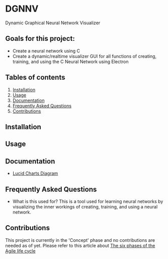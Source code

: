 # DGNNV
Dynamic Graphical Neural Network Visualizer

## Goals for this project:
- Create a neural network using C
- Create a dynamic/realtime visualizer GUI for all functions of creating, training, and using the C Neural Network using Electron

## Tables of contents
1. [Installation](#Installation)
2. [Usage](#Usage)
3. [Documentation](#Documentation)
4. [Frequently Asked Questions](#Frequently-Asked-Questions)
5. [Contributions](#Contributions)

## <a name="Installation"></a>Installation

## <a name="Usage"></a>Usage

## <a name="Documentation"></a>Documentation
- [Lucid Charts Diagram](https://lucid.app/lucidchart/94904180-197b-44d4-b515-1992b47b8101/edit?viewport_loc=-11%2C-11%2C2216%2C1079%2C0_0&invitationId=inv_ca5baf1b-c45e-46b1-ae20-cabaf52b7149#)

## <a name="Frequently-Asked-Questions"></a>Frequently Asked Questions
- What is this used for?
  This is a tool used for learning neural networks by visualizing the inner workings of creating, training, and using a neural network.

## <a name="Contributions"></a>Contributions
This project is currently in the 'Concept' phase and no contributions are needed as of yet. Please refer to this article about [The six phases of the Agile life cycle](https://www.wrike.com/agile-guide/agile-development-life-cycle/)
